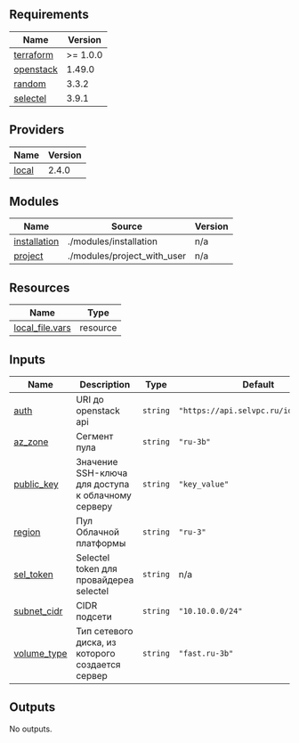 ## Requirements

| Name | Version |
|------|---------|
| <a name="requirement_terraform"></a> [terraform](#requirement\_terraform) | >= 1.0.0 |
| <a name="requirement_openstack"></a> [openstack](#requirement\_openstack) | 1.49.0 |
| <a name="requirement_random"></a> [random](#requirement\_random) | 3.3.2 |
| <a name="requirement_selectel"></a> [selectel](#requirement\_selectel) | 3.9.1 |

## Providers

| Name | Version |
|------|---------|
| <a name="provider_local"></a> [local](#provider\_local) | 2.4.0 |

## Modules

| Name | Source | Version |
|------|--------|---------|
| <a name="module_installation"></a> [installation](#module\_installation) | ./modules/installation | n/a |
| <a name="module_project"></a> [project](#module\_project) | ./modules/project_with_user | n/a |

## Resources

| Name | Type |
|------|------|
| [local_file.vars](https://registry.terraform.io/providers/hashicorp/local/latest/docs/resources/file) | resource |

## Inputs

| Name | Description | Type | Default | Required |
|------|-------------|------|---------|:--------:|
| <a name="input_auth"></a> [auth](#input\_auth) | URI до openstack api | `string` | `"https://api.selvpc.ru/identity/v3"` | no |
| <a name="input_az_zone"></a> [az\_zone](#input\_az\_zone) | Сегмент пула | `string` | `"ru-3b"` | no |
| <a name="input_public_key"></a> [public\_key](#input\_public\_key) | Значение SSH-ключа для доступа к облачному серверу | `string` | `"key_value"` | no |
| <a name="input_region"></a> [region](#input\_region) | Пул Облачной платформы | `string` | `"ru-3"` | no |
| <a name="input_sel_token"></a> [sel\_token](#input\_sel\_token) | Selectel token для провайдереа selectel | `string` | n/a | yes |
| <a name="input_subnet_cidr"></a> [subnet\_cidr](#input\_subnet\_cidr) | CIDR подсети | `string` | `"10.10.0.0/24"` | no |
| <a name="input_volume_type"></a> [volume\_type](#input\_volume\_type) | Тип сетевого диска, из которого создается сервер | `string` | `"fast.ru-3b"` | no |

## Outputs

No outputs.
